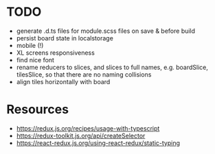 # TODO

- generate .d.ts files for module.scss files on save & before build
- persist board state in localstorage
- mobile (!)
- XL screens responsiveness
- find nice font
- rename reducers to slices, and slices to full names, e.g. boardSlice, tilesSlice, so that there are no naming collisions
- align tiles horizontally with board

# Resources

- https://redux.js.org/recipes/usage-with-typescript
- https://redux-toolkit.js.org/api/createSelector
- https://react-redux.js.org/using-react-redux/static-typing
